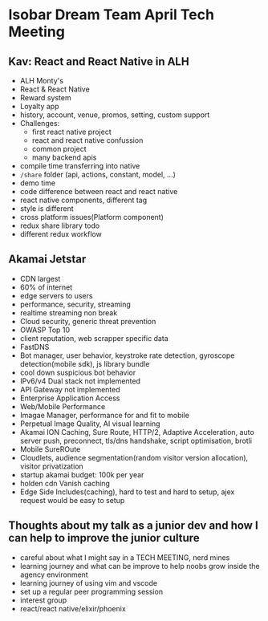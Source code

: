 # Isobar Dream Team April Tech Meeting

## Kav: React and React Native in ALH
- ALH Monty's
- React & React Native
- Reward system
- Loyalty app
- history, account, venue, promos, setting, custom support
- Challenges:
  - first react native project
  - react and react native confussion
  - common project
  - many backend apis
- compile time transferring into native
- `/share` folder (api, actions, constant, model, ...)
- demo time
- code difference between react and react native
- react native components, different tag
- style is different
- cross platform issues(Platform component)
- redux share library todo
- different redux workflow

## Akamai Jetstar
- CDN largest
- 60% of internet
- edge servers to users
- performance, security, streaming
- realtime streaming non break
- Cloud security, generic threat prevention
- OWASP Top 10
- client reputation, web scrapper specific data
- FastDNS
- Bot manager, user behavior, keystroke rate detection, gyroscope
  detection(mobile sdk), js library bundle
- cool down suspicious bot behavior
- IPv6/v4 Dual stack not implemented
- API Gateway not implemented
- Enterprise Application Access
- Web/Mobile Performance
- Imagae Manager, performance for and fit to mobile
- Perpetual Image Quality, AI visual learning
- Akamai ION Caching, Sure Route, HTTP/2, Adaptive Acceleration, auto server
  push, preconnect, tls/dns handshake, script optimisation, brotli
- Mobile SureROute
- Cloudlets, audience segmentation(random visitor version allocation), visitor
  privatization
- startup akamai budget: 100k per year
- holden cdn Vanish caching
- Edge Side Includes(caching), hard to test and hard to setup, ajex request would be
  easy to setup

## Thoughts about my talk as a junior dev and how I can help to improve the junior culture
- careful about what I might say in a TECH MEETING, nerd mines
- learning journey and what can be improve to help noobs grow inside the agency
  environment
- learning journey of using vim and vscode
- set up a regular peer programming session
- interest group
- react/react native/elixir/phoenix
